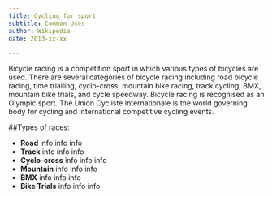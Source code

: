 ```yaml
---
title: Cycling for sport
subtitle: Common Uses
author: Wikipedia
date: 2013-xx-xx

---
```


Bicycle racing is a competition sport in which various types of bicycles are used. There are several categories of bicycle racing including road bicycle racing, time trialling, cyclo-cross, mountain bike racing, track cycling, BMX, mountain bike trials, and cycle speedway. Bicycle racing is recognised as an Olympic sport. The Union Cycliste Internationale is the world governing body for cycling and international competitive cycling events.

##Types of races:
- **Road** info info info
- **Track** info info info
- **Cyclo-cross** info info info
- **Mountain** info info info
- **BMX** info info info
- **Bike Trials** info info info
